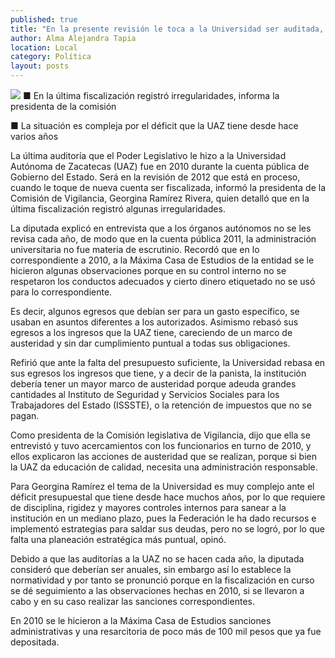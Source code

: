 ```yaml
---
published: true
title: "En la presente revisión le toca a la Universidad ser auditada, informa Georgina Ramírez Rivera"
author: Alma Alejandra Tapia
location: Local
category: Política
layout: posts
---
```


![](http://i.imgur.com/PAUwvkTm.jpg)
■ En la última fiscalización registró irregularidades, informa la presidenta de la comisión

■ La situación es compleja por el déficit que la UAZ tiene desde hace varios años

La última auditoría que el Poder Legislativo le hizo a la Universidad Autónoma de Zacatecas (UAZ) fue en 2010 durante la cuenta pública de Gobierno del Estado. Será en la revisión de 2012 que está en proceso, cuando le toque de nueva cuenta ser fiscalizada, informó la presidenta de la Comisión de Vigilancia, Georgina Ramírez Rivera, quien detalló que en la última fiscalización registró algunas irregularidades.

La diputada explicó en entrevista que a los órganos autónomos no se les revisa cada año, de modo que en la cuenta pública 2011, la administración universitaria no fue materia de escrutinio. Recordó que en lo correspondiente a 2010, a la Máxima Casa de Estudios de la entidad se le hicieron algunas observaciones porque en su control interno no se respetaron los conductos adecuados y cierto dinero etiquetado no se usó para lo correspondiente.

Es decir, algunos egresos que debían ser para un gasto específico, se usaban en asuntos diferentes a los autorizados. Asimismo rebasó sus egresos a los ingresos que la UAZ tiene, careciendo de un marco de austeridad y sin dar cumplimiento puntual a todas sus obligaciones.

Refirió que ante la falta del presupuesto suficiente, la Universidad rebasa en sus egresos los ingresos que tiene, y a decir de la panista, la institución debería tener un mayor marco de austeridad porque adeuda grandes cantidades al Instituto de Seguridad y Servicios Sociales para los Trabajadores del Estado (ISSSTE), o la retención de impuestos que no se pagan.

Como presidenta de la Comisión legislativa de Vigilancia, dijo que ella se entrevistó y tuvo acercamientos con los funcionarios en turno de 2010, y ellos explicaron las acciones de austeridad que se realizan, porque si bien la UAZ da educación de calidad, necesita una administración responsable. 

Para Georgina Ramírez el tema de la Universidad es muy complejo ante el déficit presupuestal que tiene desde hace muchos años, por lo que requiere de disciplina, rigidez y mayores controles internos para sanear a la institución en un mediano plazo, pues la Federación le ha dado recursos e implementó estrategias para saldar sus deudas, pero no se logró, por lo que falta una planeación estratégica más puntual, opinó.

Debido a que las auditorías a la UAZ no se hacen cada año, la diputada consideró que deberían ser anuales, sin embargo así lo establece la normatividad y por tanto se pronunció porque en la fiscalización en curso se dé seguimiento a las observaciones hechas en 2010, si se llevaron a cabo y en su caso realizar las sanciones correspondientes. 

En 2010 se le hicieron a la Máxima Casa de Estudios sanciones administrativas y una resarcitoria de poco más de 100 mil pesos que ya fue depositada.
